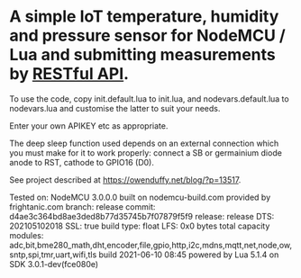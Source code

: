 # A simple IoT temperature, humidity and pressure sensor for NodeMCU / Lua and submitting measurements by [RESTful API](https://en.wikipedia.org/wiki/Representational_state_transfer).

To use the code, copy init.default.lua to init.lua, and nodevars.default.lua to nodevars.lua and customise the latter to suit your needs.

Enter your own APIKEY etc as appropriate.

The deep sleep function used depends on an external connection which you must make for it to work properly: connect a SB or germainium diode anode to RST, cathode to GPIO16 (D0).

See project described at https://owenduffy.net/blog/?p=13517.

Tested on:
NodeMCU 3.0.0.0 built on nodemcu-build.com provided by frightanic.com
	branch: release
	commit: d4ae3c364bd8ae3ded8b77d35745b7f07879f5f9
	release: 
	release DTS: 202105102018
	SSL: true
	build type: float
	LFS: 0x0 bytes total capacity
	modules: adc,bit,bme280_math,dht,encoder,file,gpio,http,i2c,mdns,mqtt,net,node,ow,sntp,spi,tmr,uart,wifi,tls
 build 2021-06-10 08:45 powered by Lua 5.1.4 on SDK 3.0.1-dev(fce080e)




